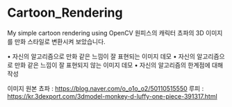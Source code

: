 # Cartoon_Rendering
My simple cartoon rendering using OpenCV
원피스의 캐릭터 쵸파의 3D 이미지를 만화 스타일로 변환시켜 보았습니다.

• 자신의 알고리즘으로 만화 같은 느낌이 잘 표현되는 이미지 데모
• 자신의 알고리즘으로 만화 같은 느낌이 잘 표현되지 않는 이미지 데모
• 자신의 알고리즘의 한계점에 대해 작성

이미지 원본
쵸파 : https://blog.naver.com/o_o1o_o2/50110515550
루피 : https://kr.3dexport.com/3dmodel-monkey-d-luffy-one-piece-391317.html
